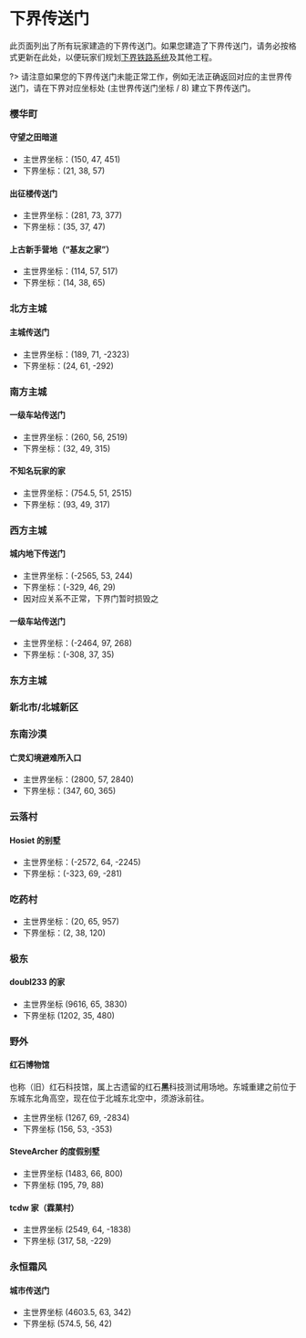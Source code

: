 # 下界传送门

此页面列出了所有玩家建造的下界传送门。如果您建造了下界传送门，请务必按格式更新在此处，以便玩家们规划[下界铁路系统](space/map-navi/railway-nether)及其他工程。

?> 请注意如果您的下界传送门未能正常工作，例如无法正确返回对应的主世界传送门，请在下界对应坐标处 (主世界传送门坐标 / 8) 建立下界传送门。

### 樱华町

#### 守望之田暗道

- 主世界坐标：(150, 47, 451)
- 下界坐标：(21, 38, 57)

#### 出征楼传送门

- 主世界坐标：(281, 73, 377)
- 下界坐标：(35, 37, 47)

#### 上古新手营地（“基友之家”）

- 主世界坐标：(114, 57, 517)
- 下界坐标：(14, 38, 65)

### 北方主城

#### 主城传送门

- 主世界坐标：(189, 71, -2323)
- 下界坐标：(24, 61, -292)

### 南方主城

#### 一级车站传送门

- 主世界坐标：(260, 56, 2519)
- 下界坐标：(32, 49, 315)

#### 不知名玩家的家

- 主世界坐标：(754.5, 51, 2515)
- 下界坐标：(93, 49, 317)

### 西方主城

#### 城内地下传送门

- 主世界坐标：(-2565, 53, 244)
- 下界坐标：(-329, 46, 29)
- 因对应关系不正常，下界门暂时损毁之

#### 一级车站传送门

- 主世界坐标：(-2464, 97, 268)
- 下界坐标：(-308, 37, 35)

### 东方主城

### 新北市/北城新区

### 东南沙漠

#### 亡灵幻境避难所入口

- 主世界坐标：(2800, 57, 2840)
- 下界坐标：(347, 60, 365)

### 云落村

#### Hosiet 的别墅

- 主世界坐标：(-2572, 64, -2245)
- 下界坐标：(-323, 69, -281)

### 吃药村

- 主世界坐标：(20, 65, 957)
- 下界坐标：(2, 38, 120)

### 极东

#### doubl233 的家

- 主世界坐标 (9616, 65, 3830)
- 下界坐标 (1202, 35, 480)

### 野外

#### 红石博物馆

也称（旧）红石科技馆，属上古遗留的红石**黑**科技测试用场地。东城重建之前位于东城东北角高空，现在位于北城东北空中，须游泳前往。

- 主世界坐标 (1267, 69, -2834)
- 下界坐标 (156, 53, -353)

#### SteveArcher 的度假别墅

- 主世界坐标 (1483, 66, 800)
- 下界坐标 (195, 79, 88)

#### tcdw 家（霖菓村）

- 主世界坐标 (2549, 64, -1838)
- 下界坐标 (317, 58, -229)

### 永恒霜风

#### 城市传送门

- 主世界坐标 (4603.5, 63, 342)
- 下界坐标 (574.5, 56, 42)